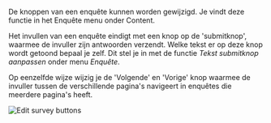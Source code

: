 De knoppen van een enquête kunnen worden gewijzigd. Je vindt deze
functie in het Enquête menu onder Content.

Het invullen van een enquête eindigt met een knop op de 'submitknop',
waarmee de invuller zijn antwoorden verzendt. Welke tekst er op deze
knop wordt getoond bepaal je zelf. Dit stel je in met de functie *Tekst
submitknop aanpassen* onder menu *Enquête*.

Op eenzelfde wijze wijzig je de 'Volgende' en 'Vorige' knop waarmee de
invuller tussen de verschillende pagina's navigeert in enquêtes die
meerdere pagina's heeft.

![Edit survey buttons](Documentation/editbuttons.png)
